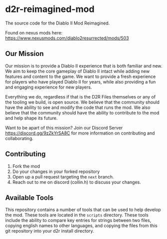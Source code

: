 # d2r-reimagined-mod
The source code for the Diablo II Mod Reimagined.

Found on nexus mods here: https://www.nexusmods.com/diablo2resurrected/mods/503

## Our Mission
Our mission is to provide a Diablo II experience that is both familiar and new. We aim to keep the core gameplay of Diablo II intact while adding new features and content to the game. We want to provide a fresh experience for players who have played Diablo II for years, while also providing a fun and engaging experience for new players.

Everything we do, regardless if that is the D2R Files themselves or any of the tooling we build, is open source. We believe that the community should have the ability to see and modify the code that runs the mod. We also believe that the community should have the ability to contribute to the mod and help shape its future.

Want to be apart of this mission? Join our Discord Server https://discord.gg/9zZkYrSA8C for more information on contributing and collaborating.

## Contributing
1) Fork the mod
2) Do your changes in your forked repository
3) Open up a pull request targeting the `next` branch.
4) Reach out to me on discord (collin.h) to discuss your changes.

## Available Tools
This repository contains a number of tools that can be used to help develop the mod. These tools are located in the `scripts` directory.
These tools include the ability to compare key entries for strings between two files, copying english names to other languages, and copying the files from this git repository into your d2r install directory.
